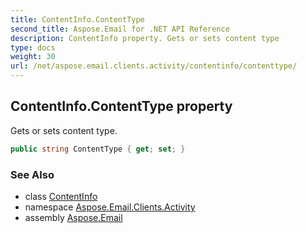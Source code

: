 ```yaml
---
title: ContentInfo.ContentType
second_title: Aspose.Email for .NET API Reference
description: ContentInfo property. Gets or sets content type
type: docs
weight: 30
url: /net/aspose.email.clients.activity/contentinfo/contenttype/
---
```

## ContentInfo.ContentType property

Gets or sets content type.

```csharp
public string ContentType { get; set; }
```

### See Also

* class [ContentInfo](../)
* namespace [Aspose.Email.Clients.Activity](../../contentinfo/)
* assembly [Aspose.Email](../../../)



